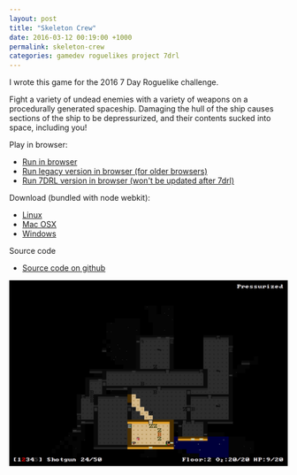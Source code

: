 ```yaml
---
layout: post
title: "Skeleton Crew"
date: 2016-03-12 00:19:00 +1000
permalink: skeleton-crew
categories: gamedev roguelikes project 7drl
---
```


I wrote this game for the 2016 7 Day Roguelike challenge.

Fight a variety of undead enemies with a variety of weapons on a procedurally
generated spaceship. Damaging the hull of the ship causes sections of the ship
to be depressurized, and their contents sucked into space, including you!

Play in browser:
- [Run in browser](https://games.gridbugs.org/skeleton-crew)
- [Run legacy version in browser (for older browsers)](https://games.gridbugs.org/skeleton-crew-legacy)
- [Run 7DRL version in browser (won't be updated after 7drl)](https://games.gridbugs.org/skeleton-crew-7drl-2016)

Download (bundled with node webkit):
- [Linux](https://files.gridbugs.org/skeleton-crew-linux-x64.zip)
- [Mac OSX](https://files.gridbugs.org/skeleton-crew-osx-x64.zip)
- [Windows](https://files.gridbugs.org/skeleton-crew-windows-x64.zip)

Source code
- [Source code on github](https://github.com/stevebob/skeleton-crew)

![screenshot](/images/skeleton-crew/screenshot.png)
